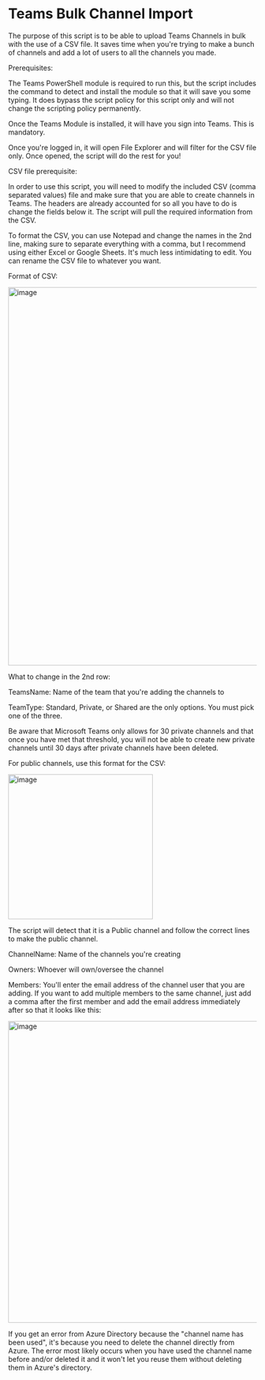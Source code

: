 # Teams Bulk Channel Import

The purpose of this script is to be able to upload Teams Channels in bulk with the use of a CSV file. It saves time when you're trying to make a bunch of channels and add a lot of users to all the channels you made.


Prerequisites:


The Teams PowerShell module is required to run this, but the script includes the command to detect and install the module so that it will save you some typing. It does bypass the script policy for this script only and will not change the scripting policy permanently.

Once the Teams Module is installed, it will have you sign into Teams. This is mandatory.

Once you're logged in, it will open File Explorer and will filter for the CSV file only. Once opened, the script will do the rest for you!

CSV file prerequisite:


In order to use this script, you will need to modify the included CSV (comma separated values) file and make sure that you are able to create channels in Teams. The headers are already accounted for so all you have to do is change the fields below it. The script will pull the required information from the CSV.

To format the CSV, you can use Notepad and change the names in the 2nd line, making sure to separate everything with a comma, but I recommend using either Excel or Google Sheets. It's much less intimidating to edit. You can rename the CSV file to whatever you want.

Format of CSV:

<img width="765" alt="image" src="https://user-images.githubusercontent.com/70851634/205086803-8baf01ab-beaa-4f91-bd30-7d0f3454b894.png">

What to change in the 2nd row:

TeamsName: Name of the team that you're adding the channels to

TeamType: Standard, Private, or Shared are the only options. You must pick one of the three.

Be aware that Microsoft Teams only allows for 30 private channels and that once you have met that threshold, you will not be able to create new private channels until 30 days after private channels have been deleted.

For public channels, use this format for the CSV:

<img width="293" alt="image" src="https://user-images.githubusercontent.com/70851634/205353132-4a9926ff-f68f-4579-8ab9-5a2f3bbcf882.png">

The script will detect that it is a Public channel and follow the correct lines to make the public channel.

ChannelName: Name of the channels you're creating

Owners: Whoever will own/oversee the channel

Members: You'll enter the email address of the channel user that you are adding. If you want to add multiple members to the same channel, just add a comma after the first member and add the email address immediately after so that it looks like this:

<img width="610" alt="image" src="https://user-images.githubusercontent.com/70851634/205354286-c372e573-89d4-4325-a137-e6538119bddb.png">

If you get an error from Azure Directory because the "channel name has been used", it's because you need to delete the channel directly from Azure. The error most likely occurs when you have used the channel name before and/or deleted it and it won't let you reuse them without deleting them in Azure's directory.
